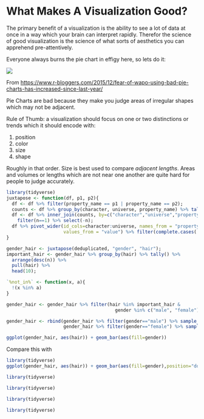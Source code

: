 # What Makes A Visualization Good?

The primary benefit of a visualization is the ability to see a lot of
data at once in a way which your brain can interpret rapidly. Therefor
the science of good visualization is the science of what sorts of
aesthetics you can apprehend pre-attentively.

Everyone always burns the pie chart in effigy here, so lets do it:

![](./bad-pie-chart.png)

From
<https://www.r-bloggers.com/2015/12/fear-of-wapo-using-bad-pie-charts-has-increased-since-last-year/>

Pie Charts are bad because they make you judge areas of irregular shapes
which may not be adjacent.

Rule of Thumb: a visualization should focus on one or two distinctions
or trends which it should encode with:

1.  position
2.  color
3.  size
4.  shape

Roughly in that order. Size is best used to compare *adjacent lengths*.
Areas and volumes or lengths which are not near one another are quite
hard for people to judge accurately.

```R
library(tidyverse)
juxtapose <- function(df, p1, p2){
  df <- df %>% filter(property_name == p1 | property_name == p2);
  counts <- df %>% group_by(character, universe, property_name) %>% tally()
  df <- df %>% inner_join(counts, by=c("character","universe","property_name")) %>%
    filter(n==1) %>% select(-n);
  df %>% pivot_wider(id_cols=character:universe, names_from = "property_name",
                     values_from = "value") %>% filter(complete.cases(.));
}

gender_hair <- juxtapose(deduplicated, "gender", "hair");
important_hair <- gender_hair %>% group_by(hair) %>% tally() %>% 
  arrange(desc(n)) %>% 
  pull(hair) %>%
  head(10);

`%not_in%` <- function(x, a){
  !(x %in% a)
}

gender_hair <- gender_hair %>% filter(hair %in% important_hair &
                                        gender %in% c("male", "female"));

gender_hair <- rbind(gender_hair %>% filter(gender=="male") %>% sample_n(1000),
                     gender_hair %>% filter(gender=="female") %>% sample_n(1000));

ggplot(gender_hair, aes(hair)) + geom_bar(aes(fill=gender))


```

Compare this with

```R
library(tidyverse)
ggplot(gender_hair, aes(hair)) + geom_bar(aes(fill=gender),position="dodge");
```

```R
library(tidyverse)

```

```R
library(tidyverse)

```

```R
library(tidyverse)

```

```R
library(tidyverse)

```
